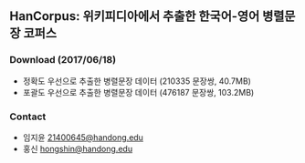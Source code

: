 ## HanCorpus: 위키피디아에서 추출한 한국어-영어 병렬문장 코퍼스

### Download (2017/06/18)
* 정확도 우선으로 추출한 병렬문장 데이터 (210335 문장쌍, 40.7MB)
* 포괄도 우선으로 추출한 병렬문장 데이터 (476187 문장쌍, 103.2MB)

### Contact
* 임지윤 21400645@handong.edu
* 홍신 hongshin@handong.edu
